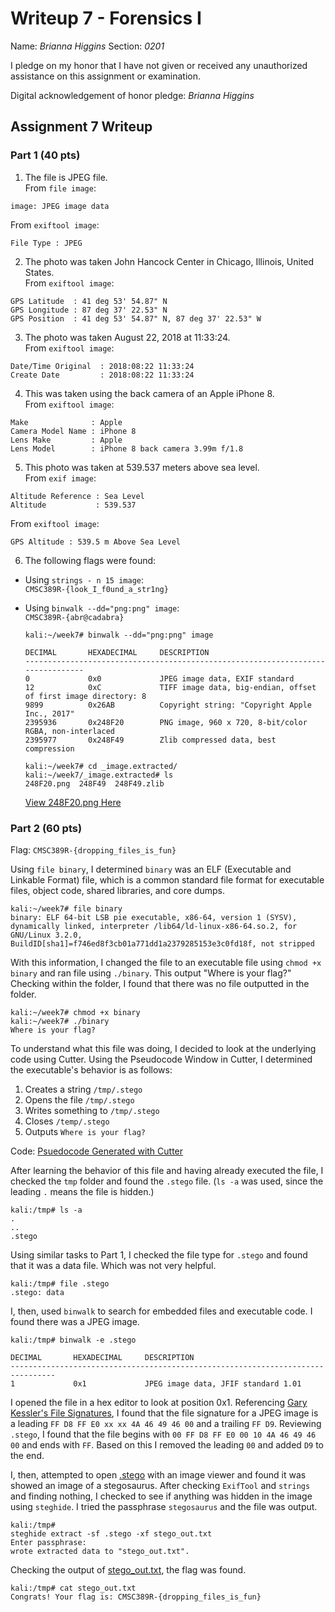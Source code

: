 Writeup 7 - Forensics I
======

Name: *Brianna Higgins*
Section: *0201*

I pledge on my honor that I have not given or received any unauthorized assistance on this assignment or examination.

Digital acknowledgement of honor pledge: *Brianna Higgins*

## Assignment 7 Writeup

### Part 1 (40 pts)

1. The file is JPEG file.   
  From `file image`:
  ```   
  image: JPEG image data
  ```
  From `exiftool image`:   
  ```
  File Type : JPEG
  ```   


2. The photo was taken John Hancock Center in Chicago, Illinois, United States.   
  From `exiftool image`:   
  ```
  GPS Latitude  : 41 deg 53' 54.87" N
  GPS Longitude : 87 deg 37' 22.53" N
  GPS Position  : 41 deg 53' 54.87" N, 87 deg 37' 22.53" W
  ```

3. The photo was taken August 22, 2018 at 11:33:24.   
  From `exiftool image`:   
  ```
  Date/Time Original  : 2018:08:22 11:33:24
  Create Date         : 2018:08:22 11:33:24
  ```

4. This was taken using the back camera of an Apple iPhone 8.   
  From `exiftool image`:      
  ```
  Make              : Apple
  Camera Model Name : iPhone 8
  Lens Make         : Apple
  Lens Model        : iPhone 8 back camera 3.99m f/1.8
  ```

5. This photo was taken at 539.537 meters above sea level.   
  From `exif image`:
  ```
  Altitude Reference : Sea Level
  Altitude           : 539.537
  ```
  From `exiftool image`:
  ```
  GPS Altitude : 539.5 m Above Sea Level
  ```

6. The following flags were found:
  * Using `strings - n 15 image`:   
  `CMSC389R-{look_I_f0und_a_str1ng}`

  * Using `binwalk --dd="png:png" image`:   
  `CMSC389R-{abr@cadabra}`   

    ```
    kali:~/week7# binwalk --dd="png:png" image

    DECIMAL       HEXADECIMAL     DESCRIPTION
    --------------------------------------------------------------------------------
    0             0x0             JPEG image data, EXIF standard
    12            0xC             TIFF image data, big-endian, offset of first image directory: 8
    9899          0x26AB          Copyright string: "Copyright Apple Inc., 2017"
    2395936       0x248F20        PNG image, 960 x 720, 8-bit/color RGBA, non-interlaced
    2395977       0x248F49        Zlib compressed data, best compression

    kali:~/week7# cd _image.extracted/
    kali:~/week7/_image.extracted# ls
    248F20.png  248F49  248F49.zlib
    ```
    [View 248F20.png Here](images/248F20.png)

### Part 2 (60 pts)
Flag: `CMSC389R-{dropping_files_is_fun}`  

Using `file binary`, I determined `binary` was an ELF (Executable and Linkable Format) file, which is a common standard file format for executable files, object code, shared libraries, and core dumps.
```
kali:~/week7# file binary
binary: ELF 64-bit LSB pie executable, x86-64, version 1 (SYSV), dynamically linked, interpreter /lib64/ld-linux-x86-64.so.2, for GNU/Linux 3.2.0, BuildID[sha1]=f746ed8f3cb01a771dd1a2379285153e3c0fd18f, not stripped
```

With this information, I changed the file to an executable file using `chmod +x binary` and ran file using `./binary`.  This output "Where is your flag?"  Checking within the folder, I found that there was no file outputted in the folder.  
```
kali:~/week7# chmod +x binary
kali:~/week7# ./binary
Where is your flag?
```   

To understand what this file was doing, I decided to look at the underlying code using Cutter.  Using the Pseudocode Window in Cutter, I determined the executable's behavior is as follows:
1. Creates a string `/tmp/.stego`   
2. Opens the file `/tmp/.stego`   
3. Writes something to `/tmp/.stego`   
4. Closes `/temp/.stego`   
5. Outputs `Where is your flag?`   

Code: [Psuedocode Generated with Cutter](code/binary_pseudocode.txt)

After learning the behavior of this file and having already executed the file, I checked the `tmp` folder and found the `.stego` file.  (`ls -a` was used, since the leading `.` means the file is hidden.)
```
kali:/tmp# ls -a
.
..
.stego
```

Using similar tasks to Part 1, I checked the file type for `.stego` and found that it was a data file.  Which was not very helpful.   
```
kali:/tmp# file .stego
.stego: data
```

I, then, used `binwalk` to search for embedded files and executable code.  I found there was a JPEG image.
```
kali:/tmp# binwalk -e .stego

DECIMAL       HEXADECIMAL     DESCRIPTION
--------------------------------------------------------------------------------
1             0x1             JPEG image data, JFIF standard 1.01
```

I opened the file in a hex editor to look at position 0x1.  Referencing [Gary Kessler's File Signatures](https://www.garykessler.net/library/file_sigs.html), I found that the file signature for a JPEG image is a leading `FF D8 FF E0 xx xx 4A 46 49 46 00` and a trailing `FF D9`.  Reviewing `.stego`, I found that the file begins with `00 FF D8 FF E0 00 10 4A 46 49 46 00` and ends with `FF`.  Based on this I removed the leading `00` and added `D9` to the end.

I, then, attempted to open [.stego](images/stego) with an image viewer and found it was showed an image of a stegosaurus.  After checking `ExifTool` and `strings` and finding nothing, I checked to see if anything was hidden in the image using `steghide`.  I tried the passphrase `stegosaurus` and the file was output.
```
kali:/tmp#
steghide extract -sf .stego -xf stego_out.txt
Enter passphrase:
wrote extracted data to "stego_out.txt".
```
Checking the output of [stego_out.txt](extras/stego_out.txt), the flag was found.
```
kali:/tmp# cat stego_out.txt
Congrats! Your flag is: CMSC389R-{dropping_files_is_fun}
```
